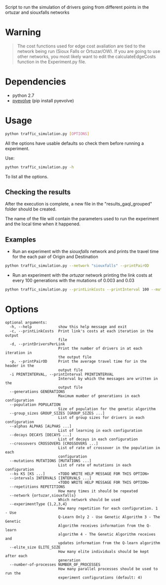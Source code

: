 Script to run the simulation of drivers going from different points in the
ortuzar and siouxfalls networks

Warning
=======

> The cost functions used for edge cost avaliation are tied to the network being run (Sioux Falls or Ortuzar/OW). If you are 
> going to use other networks, you most likely want to edit the calculateEdgeCosts function in the Experiment.py file.

Dependencies
============
 * python 2.7
 * [pyevolve](https://sourceforge.net/projects/pyevolve/) (pip install pyevolve)

Usage
=====

```bash
python traffic_simulation.py [OPTIONS]
```

All the options have usable defaults so check them before running a experiment.

Use:

```bash
python traffic_simulation.py -h
```

To list all the options.

Checking the results
--------------------

After the execution is complete, a new file in the "results_gaql_grouped" folder
should be created.

The name of the file will contain the parameters used to run the experiment
and the local time when it happened.

Examples
--------

* Run an experiment with the *siouxfalls* network and prints the travel time
  for the each pair of Origin and Destination

```sh
python traffic_simulation.py --network "siouxfalls" --printPairOD
```

* Run an experiment with the *ortuzar* network printing the link costs at every
100 generations with the mutations of 0.003 and 0.03

```sh
python traffic_simulation.py --printLinkCosts --printInterval 100 --mutations 0.003 0.03
```

Options
=======

```
optional arguments:
  -h, --help            show this help message and exit
  -c, --printLinkCosts  Print link's costs at each iteration in the output
                        file
  -d, --printDriversPerLink
                        Print the number of drivers in at each iteration in
                        the output file
  -p, --printPairOD     Print the average travel time for in the header in the
                        output file
  -i PRINTINTERVAL, --printInterval PRINTINTERVAL
                        Interval by which the messages are written in the
                        output file
  --generations GENERATIONS
                        Maximum mumber of generations in each configuration
  --population POPULATION
                        Size of population for the genetic algorithm
  --group_sizes GROUP_SIZES [GROUP_SIZES ...]
                        List of group sizes for drivers in each configuration
  --alphas ALPHAS [ALPHAS ...]
                        List of learning in each configuration
  --decays DECAYS [DECAYS ...]
                        List of decays in each configuration
  --crossovers CROSSOVERS [CROSSOVERS ...]
                        List of rate of crossover in the population in each
                        configuration
  --mutations MUTATIONS [MUTATIONS ...]
                        List of rate of mutations in each configuration
  --ks KS [KS ...]      <TODO WRITE HELP MESSAGE FOR THIS OPTION>
  --intervals INTERVALS [INTERVALS ...]
                        <TODO WRITE HELP MESSAGE FOR THIS OPTION>
  --repetitions REPETITIONS
                        How many times it should be repeated
  --network {ortuzar,siouxfalls}
                        Which network should be used
  --experimentType {1,2,3,4}
                        How many repetition for each configuration. 1 - Use
                        Q-Learn Only 2 - Use Genetic Algorithm 3 - The Genetic
                        Algorithm receives information from the Q-learn
                        algorithm 4 - The Genetic Algorithm receives and
                        updates information from the Q-learn algorithm
  --elite_size ELITE_SIZE
                        How many elite individuals should be kept after each
                        generation
  --number-of-processes NUMBER_OF_PROCESSES
                        How many parallel processes should be used to run the
                        experiment configurations (default: 4)

```
